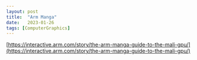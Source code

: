 ```yaml
---
layout: post
title:  "Arm Manga"
date:   2023-01-26
tags: [ComputerGraphics]
---            
```


[https://interactive.arm.com/story/the-arm-manga-guide-to-the-mali-gpu/](https://interactive.arm.com/story/the-arm-manga-guide-to-the-mali-gpu/)
